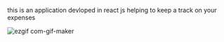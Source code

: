 this is an application devloped in react js helping to keep a track on your expenses 

![ezgif com-gif-maker](https://user-images.githubusercontent.com/8845981/205064160-b2ee4a7c-5935-4f27-b3fe-86fcd3ff58ea.gif)
